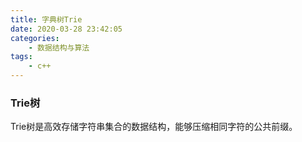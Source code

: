 ```yaml
---
title: 字典树Trie
date: 2020-03-28 23:42:05
categories:
	- 数据结构与算法
tags:
	- c++
---
```




### Trie树

Trie树是高效存储字符串集合的数据结构，能够压缩相同字符的公共前缀。